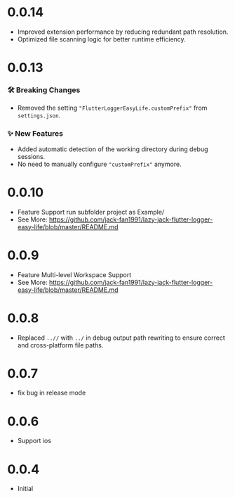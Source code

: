 # 0.0.14
- Improved extension performance by reducing redundant path resolution.
- Optimized file scanning logic for better runtime efficiency.

# 0.0.13
### 🛠 Breaking Changes
- Removed the setting `"FlutterLoggerEasyLife.customPrefix"` from `settings.json`.

### ✨ New Features
- Added automatic detection of the working directory during debug sessions.
- No need to manually configure `"customPrefix"` anymore.


# 0.0.10
- Feature Support run subfolder project as Example/
- See More: https://github.com/jack-fan1991/lazy-jack-flutter-logger-easy-life/blob/master/README.md

# 0.0.9
- Feature Multi-level Workspace Support
- See More: https://github.com/jack-fan1991/lazy-jack-flutter-logger-easy-life/blob/master/README.md

# 0.0.8
- Replaced `..//` with `../` in debug output path rewriting to ensure correct and cross-platform file paths.

# 0.0.7
- fix bug in release mode

# 0.0.6
- Support ios

# 0.0.4
- Initial